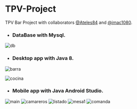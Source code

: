 # TPV-Project

TPV Bar Project with collaborators [@Ateles84](https://github.com/Ateles84) and [@imac1080](https://github.com/imac1080).

* ### DataBase with Mysql.

![db](https://raw.githubusercontent.com/jcsalinas20/TPV-Project/master/images/db/db.png)

* ### Desktop app with Java 8.

![barra](https://raw.githubusercontent.com/jcsalinas20/TPV-Project/master/images/desktop/barra.png)

![cocina](https://raw.githubusercontent.com/jcsalinas20/TPV-Project/master/images/desktop/cocina.png)

* ### Mobile app with Java Android Studio.

![main](https://raw.githubusercontent.com/jcsalinas20/TPV-Project/master/images/mobile/index.png)
![camareros](https://raw.githubusercontent.com/jcsalinas20/TPV-Project/master/images/mobile/camareros.png)
![listado](https://raw.githubusercontent.com/jcsalinas20/TPV-Project/master/images/mobile/listado.png)
![mesa1](https://raw.githubusercontent.com/jcsalinas20/TPV-Project/master/images/mobile/mesa.png)
![comanda](https://raw.githubusercontent.com/jcsalinas20/TPV-Project/master/images/mobile/comanda.png)
